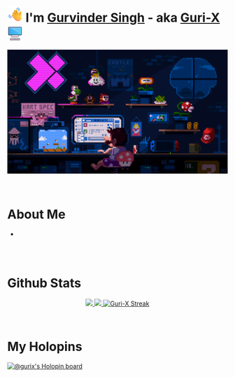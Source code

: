 # <img src="./assets/images/waving_hand.png" width="35" height="35"> I'm [Gurvinder Singh](https://gurvindersingh.me) - aka [Guri-X](https://github.com/Guri-X) &nbsp;<img src="./assets/images/desktop.png" width="35" height="35" align="center">

<div align="center">
    <img src="./assets/gifs/header.gif" width="600">
</div>
<br><br>

# About Me

- 

<br><br>

# Github Stats

<div align="center">
    <a href="https://github.com/Guri-X">
        <img height="180em" src="https://github-readme-stats.vercel.app/api?username=Guri-X&show_icons=true&theme=radical&include_all_commits=true&count_private=true"/>
        <img height="180em" src="https://github-readme-stats.vercel.app/api/top-langs/?username=Guri-X&layout=compact&theme=radical&langs_count=8"/>
        <img src="https://github-readme-streak-stats.herokuapp.com/?user=Guri-X&title_color=dc4f84&icon_color=dc4f84&show_owner=true&theme=radical" alt="Guri-X Streak"/>
    </a>
</div>
<br><br>

# My Holopins

[![@gurix's Holopin board](https://holopin.me/gurix)](https://holopin.io/@gurix)
